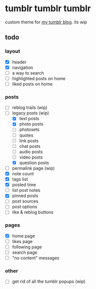 # tumblr tumblr tumblr

custom theme for [my tumblr blog](https://orifu.tumblr.com/). its wip

## todo

### layout
 - [x] header
 - [x] navigation
 - [ ] a way to search
 - [ ] highlighted posts on home
 - [ ] liked posts on home

### posts
 - [ ] reblog trails (wip)
 - [ ] legacy posts (wip)
    - [x] text posts
    - [x] photo posts
    - [ ] photosets
    - [ ] quotes
    - [ ] link posts
    - [ ] chat posts
    - [ ] audio posts
    - [ ] video posts
    - [x] question posts
 - [ ] permalink page (wip)
 - [x] note count
 - [x] tags list
 - [x] posted time
 - [ ] list post notes
 - [x] pinned posts
 - [ ] post sources
 - [ ] post options
 - [ ] like & reblog buttons

### pages
 - [x] home page
 - [ ] likes page
 - [ ] following page
 - [ ] search page
 - [ ] "no content" messages

### other
 - [ ] get rid of all the tumblr popups (wip)
